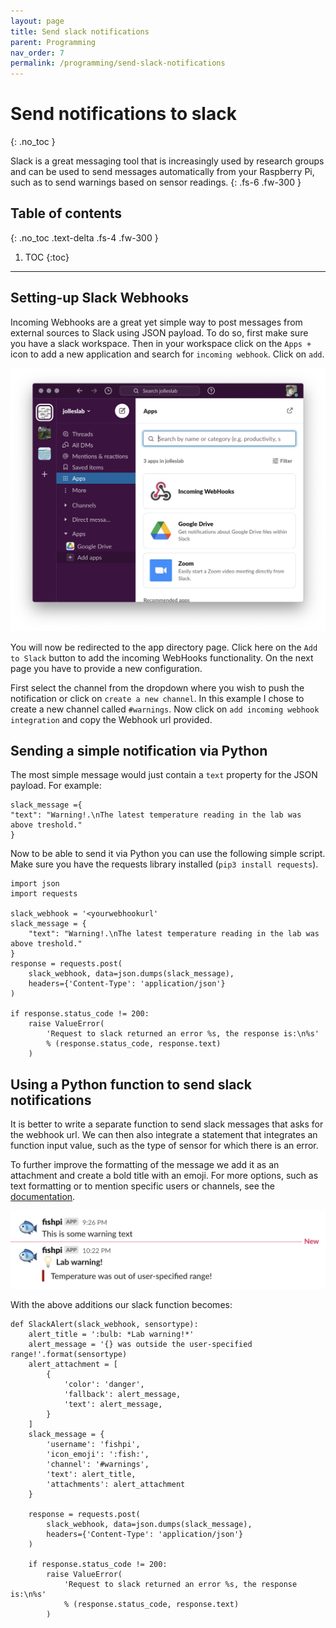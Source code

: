 ```yaml
---
layout: page
title: Send slack notifications
parent: Programming
nav_order: 7
permalink: /programming/send-slack-notifications
---
```


# Send notifications to slack
{: .no_toc }

Slack is a great messaging tool that is increasingly used by research groups and can  be used to send messages automatically from your Raspberry Pi, such as to send warnings based on sensor readings.
{: .fs-6 .fw-300 }

## Table of contents
{: .no_toc .text-delta .fs-4 .fw-300 }

1. TOC
{:toc}
---

## Setting-up Slack Webhooks
Incoming Webhooks are a great yet simple way to post messages from external sources to Slack using JSON payload. To do so, first make sure you have a slack workspace. Then in your workspace click on the `Apps +` icon to add a new application and search for `incoming webhook`. Click on `add`.

[![Slack](/assets/images/slack.jpg?style=centerimgmed)](/assets/images/slack.jpg)

You will now be redirected to the app directory page. Click here on the `Add to Slack` button to add the incoming WebHooks functionality. On the next page you have to provide a new configuration.

First select the channel from the dropdown where you wish to push the notification or click on `create a new channel`. In this example I chose to create a new channel called `#warnings`. Now click on `add incoming webhook integration` and copy the Webhook url provided.

## Sending a simple notification via Python
The most simple message would just contain a `text` property for the JSON payload. For example:

```
slack_message ={
"text": "Warning!.\nThe latest temperature reading in the lab was above treshold."
}
```

Now to be able to send it via Python you can use the following simple script. Make sure you have the requests library installed (`pip3 install requests`).

```
import json
import requests

slack_webhook = '<yourwebhookurl'
slack_message = {
    "text": "Warning!.\nThe latest temperature reading in the lab was above treshold."
}
response = requests.post(
    slack_webhook, data=json.dumps(slack_message),
    headers={'Content-Type': 'application/json'}
)

if response.status_code != 200:
    raise ValueError(
        'Request to slack returned an error %s, the response is:\n%s'
        % (response.status_code, response.text)
    )
```

## Using a Python function to send slack notifications
It is better to write a separate function to send slack messages that asks for the webhook url. We can then also integrate a statement that integrates an function input value, such as the type of sensor for which there is an error.

To further improve the formatting of the message we add it as an attachment and create a bold title with an emoji. For more options, such as text formatting or to mention specific users or channels, see the [documentation](https://api.slack.com/reference/surfaces/formatting).

[![slack message](/assets/images/slack-message.png?style=centerimgmed)](/assets/images/slack-message.png)

With the above additions our slack function becomes:

```
def SlackAlert(slack_webhook, sensortype):
    alert_title = ':bulb: *Lab warning!*'
    alert_message = '{} was outside the user-specified range!'.format(sensortype)
    alert_attachment = [
		{
			'color': 'danger',
            'fallback': alert_message,
			'text': alert_message,
		}
	]
    slack_message = {
        'username': 'fishpi',
        'icon_emoji': ':fish:',
        'channel': '#warnings',
        'text': alert_title,
        'attachments': alert_attachment
	}

    response = requests.post(
        slack_webhook, data=json.dumps(slack_message),
        headers={'Content-Type': 'application/json'}
    )

    if response.status_code != 200:
        raise ValueError(
            'Request to slack returned an error %s, the response is:\n%s'
            % (response.status_code, response.text)
        )
```
